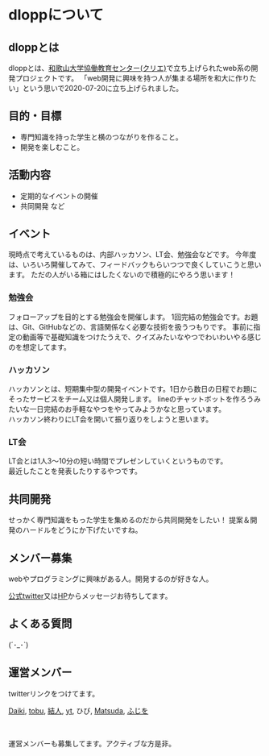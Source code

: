 # dloppについて

## dloppとは
dloppとは、[和歌山大学協働教育センター(クリエ)](https://www.wakayama-u.ac.jp/crea/)で立ち上げられたweb系の開発プロジェクトです。
「web開発に興味を持つ人が集まる場所を和大に作りたい」という思いで2020-07-20に立ち上げられました。

## 目的・目標
- 専門知識を持った学生と横のつながりを作ること。<br>
- 開発を楽しむこと。

## 活動内容
- 定期的なイベントの開催
- 共同開発
  など

## イベント
現時点で考えているものは、内部ハッカソン、LT会、勉強会などです。
今年度は、いろいろ開催してみて、フィードバックもらいつつで良くしていこうと思います。
ただの人がいる箱にはしたくないので積極的にやろう思います！

### 勉強会
フォローアップを目的とする勉強会を開催します。
1回完結の勉強会です。お題は、Git、GitHubなどの、言語関係なく必要な技術を扱うつもりです。
事前に指定の動画等で基礎知識をつけたうえで、クイズみたいなやつでわいわいやる感じのを想定してます。
### ハッカソン
ハッカソンとは、短期集中型の開発イベントです。1日から数日の日程でお題にそったサービスをチーム又は個人開発します。 
lineのチャットボットを作ろうみたいな一日完結のお手軽なやつをやってみようかなと思っています。<br>
ハッカソン終わりにLT会を開いて振り返りをしようと思います。
### LT会
LT会とは1人3〜10分の短い時間でプレゼンしていくというものです。<br>
最近したことを発表したりするやつです。

## 共同開発
せっかく専門知識をもった学生を集めるのだから共同開発をしたい！
提案＆開発のハードルをどうにか下げたいですね。

## メンバー募集
webやプログラミングに興味がある人。開発するのが好きな人。

[公式twitter](https://twitter.com/wucrea_dlopp)又は[HP](https://dlopp.github.io)からメッセージお待ちしてます。

## よくある質問
(´･_･`)

## 運営メンバー
twitterリンクをつけてます。

[Daiki](https://twitter.com/Daaiki2323),
[tobu](https://twitter.com/tobu0510),
[結人](https://twitter.com/yuto_wu), 
[yt](https://twitter.com/y11110246),
ひび,
[Matsuda](https://twitter.com/radio69chief),
[ふじを](https://twitter.com/ffjlabo)

<br>

運営メンバーも募集してます。アクティブな方是非。